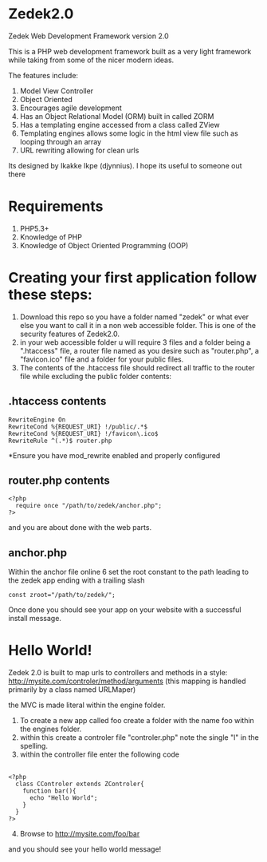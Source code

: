 Zedek2.0
========

Zedek Web Development Framework version 2.0

This is a PHP web development framework built as a very light framework while taking from some of the nicer modern ideas. 

The features include:

1. Model View Controller
2. Object Oriented
3. Encourages agile development
4. Has an Object Relational Model (ORM) built in called ZORM
5. Has a templating engine accessed from a class called ZView
6. Templating engines allows some logic in the html view file such as looping through an array 
7. URL rewriting allowing for clean urls

Its designed by Ikakke Ikpe (djynnius). I hope its useful to someone out there

Requirements
=============

1. PHP5.3+
2. Knowledge of PHP
3. Knowledge of Object Oriented Programming (OOP)


Creating your first application follow these steps:
===================================================

1. Download this repo so you have a folder named "zedek" or what ever else you want to call it in a non web accessible folder. This is one of the security features of Zedek2.0.
2. in your web accessible folder u will require 3 files and a folder being a ".htaccess" file, a router file named as you desire such as "router.php", a "favicon.ico" file and a folder for your public files.
3. The contents of the .htaccess file should redirect all traffic to the router file while excluding the public folder contents:

## .htaccess contents ##

    RewriteEngine On
    RewriteCond %{REQUEST_URI} !/public/.*$ 
    RewriteCond %{REQUEST_URI} !/favicon\.ico$
    RewriteRule ^(.*)$ router.php

*Ensure you have mod_rewrite enabled and properly configured


## router.php contents ##

    <?php
      require once "/path/to/zedek/anchor.php";
    ?>
    
and you are about done with the web parts.

## anchor.php ##
Within the anchor file online 6 set the root constant to the path leading to the zedek app ending with a trailing slash

    const zroot="/path/to/zedek/";


Once done you should see your app on your website with a successful install message.


Hello World!
============

Zedek 2.0 is built to map urls to controllers and methods in a style:
http://mysite.com/controler/method/arguments
(this mapping is handled primarily by a class named URLMaper)

the MVC is made literal within the engine folder. 

1. To create a new app called foo create a folder with the name foo within the engines folder.
2. within this create a controler file "controler.php" note the single "l" in the spelling.
3. within the controller file enter the following code

## ##

    <?php
      class CControler extends ZControler{
        function bar(){
          echo "Hello World";
        }
      }
    ?>

4. Browse to http://mysite.com/foo/bar

and you should see your hello world message!